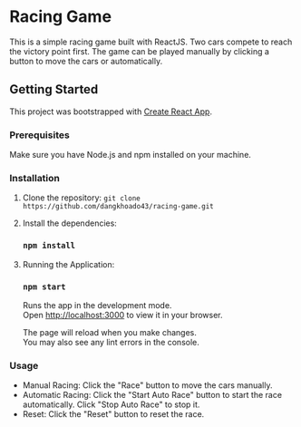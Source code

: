 # Racing Game

This is a simple racing game built with ReactJS. Two cars compete to reach the victory point first. The game can be played manually by clicking a button to move the cars or automatically.

## Getting Started

This project was bootstrapped with [Create React App](https://github.com/facebook/create-react-app).

### Prerequisites

Make sure you have Node.js and npm installed on your machine.

### Installation

1. Clone the repository:
   `git clone https://github.com/dangkhoado43/racing-game.git`

2. Install the dependencies:
    ### `npm install`
3. Running the Application:

    ### `npm start`

    Runs the app in the development mode.\
    Open [http://localhost:3000](http://localhost:3000) to view it in your browser.

    The page will reload when you make changes.\
    You may also see any lint errors in the console.

### Usage

-   Manual Racing: Click the "Race" button to move the cars manually.
-   Automatic Racing: Click the "Start Auto Race" button to start the race automatically. Click "Stop Auto Race" to stop it.
-   Reset: Click the "Reset" button to reset the race.
#
